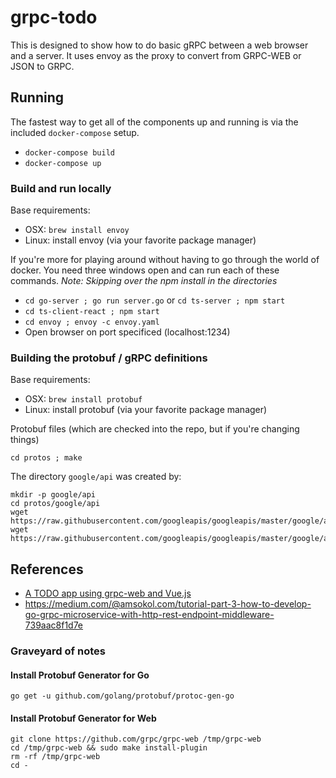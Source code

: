 # grpc-todo

This is designed to show how to do basic gRPC between a web browser and
a server. It uses envoy as the proxy to convert from GRPC-WEB or JSON to GRPC.

## Running

The fastest way to get all of the components up and running is via the included `docker-compose` setup.  

- `docker-compose build`
- `docker-compose up`

### Build and run locally

Base requirements:
* OSX: `brew install envoy`
* Linux: install envoy (via your favorite package manager)


If you're more for playing around without having to go through the world of docker.  You need three windows open and can run each of these commands.  *Note: Skipping over the npm install in the directories*

- `cd go-server ; go run server.go`  or `cd ts-server ; npm start`
- `cd ts-client-react ; npm start`
- `cd envoy ; envoy -c envoy.yaml`
- Open browser on port specificed (localhost:1234)

### Building the protobuf / gRPC definitions

Base requirements:
* OSX: `brew install protobuf`
* Linux: install protobuf (via your favorite package manager)

Protobuf files (which are checked into the repo, but if you're changing things)

`cd protos ; make`

The directory `google/api` was created by:

    mkdir -p google/api
    cd protos/google/api
    wget https://raw.githubusercontent.com/googleapis/googleapis/master/google/api/annotations.proto
    wget https://raw.githubusercontent.com/googleapis/googleapis/master/google/api/http.proto

## References

- [A TODO app using grpc-web and Vue.js](https://medium.com/@aravindhanjay/a-todo-app-using-grpc-web-and-vue-js-4e0c18461a3e)
- https://medium.com/@amsokol.com/tutorial-part-3-how-to-develop-go-grpc-microservice-with-http-rest-endpoint-middleware-739aac8f1d7e

### Graveyard of notes

#### Install Protobuf Generator for Go

```console
go get -u github.com/golang/protobuf/protoc-gen-go
```

#### Install Protobuf Generator for Web

```console
git clone https://github.com/grpc/grpc-web /tmp/grpc-web
cd /tmp/grpc-web && sudo make install-plugin
rm -rf /tmp/grpc-web
cd -
```
